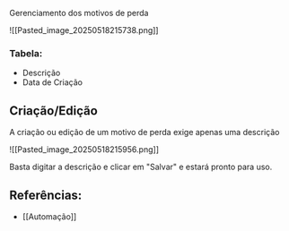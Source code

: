 Gerenciamento dos motivos de perda

![[Pasted_image_20250518215738.png]]

### Tabela:
- Descrição
- Data de Criação

## Criação/Edição

A criação ou edição de um motivo de perda exige apenas uma descrição

![[Pasted_image_20250518215956.png]]

Basta digitar a descrição e clicar em "Salvar" e estará pronto para uso.

## Referências:
- [[Automação]]